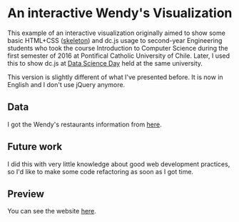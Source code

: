 # An interactive Wendy's Visualization
This example of an interactive visualization originally aimed to show some basic HTML+CSS ([skeleton](http://getskeleton.com/)) and dc.js usage to second-year Engineering students who took the course Introduction to Computer Science during the first semester of 2016 at Pontifical Catholic University of Chile. Later, I used this to show dc.js at [Data Science Day](https://github.com/PUC-SocVis/DataScience-Day1) held at the same university. 

This version is slightly different of what I've presented before. It is now in English and I don't use jQuery anymore.

## Data

I got the Wendy's restaurants information from [here](https://github.com/natashadecoste/JavaGraphing/blob/master/data/wendys.csv).

## Future work

I did this with very little knowledge about good web development practices, so I'd like to make some code refactoring as soon as I got time.

## Preview

You can see the website [here](http://htmlpreview.github.io/?https://github.com/diflores/a-wendys-visualization/blob/master/index.html).